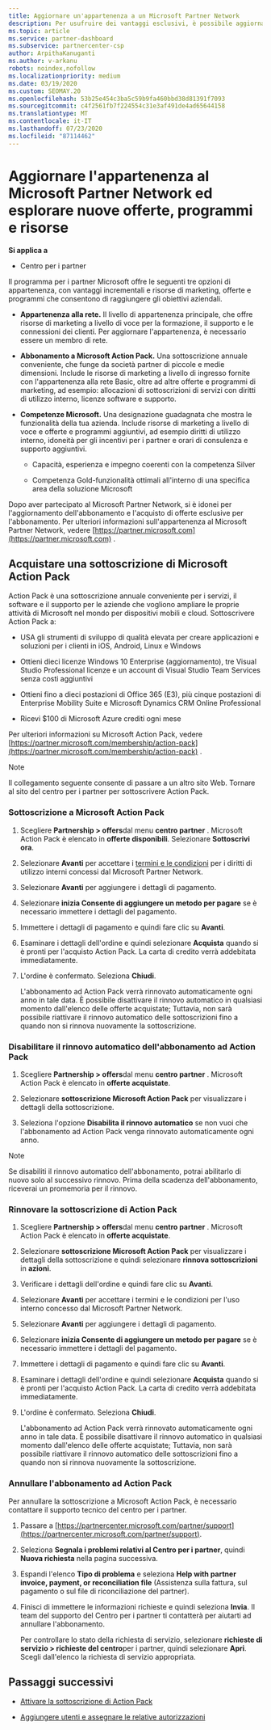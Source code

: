 ```yaml
---
title: Aggiornare un'appartenenza a un Microsoft Partner Network
description: Per usufruire dei vantaggi esclusivi, è possibile aggiornare l'appartenenza a MPN a un'appartenenza a Microsoft Action Pack sottoscrizione o a competenze Microsoft.
ms.topic: article
ms.service: partner-dashboard
ms.subservice: partnercenter-csp
author: ArpithaKanuganti
ms.author: v-arkanu
robots: noindex,nofollow
ms.localizationpriority: medium
ms.date: 03/19/2020
ms.custom: SEOMAY.20
ms.openlocfilehash: 53b25e454c3ba5c59b9fa460bbd38d81391f7093
ms.sourcegitcommit: c4f2561fb7f224554c31e3af491de4ad65644158
ms.translationtype: MT
ms.contentlocale: it-IT
ms.lasthandoff: 07/23/2020
ms.locfileid: "87114462"
---
```

# <a name="upgrade-your-microsoft-partner-network-membership-and-explore-new-offers-programs-and-resources"></a>Aggiornare l'appartenenza al Microsoft Partner Network ed esplorare nuove offerte, programmi e risorse

**Si applica a**

- Centro per i partner

Il programma per i partner Microsoft offre le seguenti tre opzioni di appartenenza, con vantaggi incrementali e risorse di marketing, offerte e programmi che consentono di raggiungere gli obiettivi aziendali.

- **Appartenenza alla rete.** Il livello di appartenenza principale, che offre risorse di marketing a livello di voce per la formazione, il supporto e le connessioni dei clienti. Per aggiornare l'appartenenza, è necessario essere un membro di rete.

- **Abbonamento a Microsoft Action Pack.** Una sottoscrizione annuale conveniente, che funge da società partner di piccole e medie dimensioni. Include le risorse di marketing a livello di ingresso fornite con l'appartenenza alla rete Basic, oltre ad altre offerte e programmi di marketing, ad esempio: allocazioni di sottoscrizioni di servizi con diritti di utilizzo interno, licenze software e supporto.

- **Competenze Microsoft.** Una designazione guadagnata che mostra le funzionalità della tua azienda. Include risorse di marketing a livello di voce e offerte e programmi aggiuntivi, ad esempio diritti di utilizzo interno, idoneità per gli incentivi per i partner e orari di consulenza e supporto aggiuntivi.

  - Capacità, esperienza e impegno coerenti con la competenza Silver

  - Competenza Gold-funzionalità ottimali all'interno di una specifica area della soluzione Microsoft

Dopo aver partecipato al Microsoft Partner Network, si è idonei per l'aggiornamento dell'abbonamento e l'acquisto di offerte esclusive per l'abbonamento. Per ulteriori informazioni sull'appartenenza al Microsoft Partner Network, vedere [https://partner.microsoft.com](https://partner.microsoft.com) .

## <a name="purchase-a-microsoft-action-pack-subscription"></a>Acquistare una sottoscrizione di Microsoft Action Pack

Action Pack è una sottoscrizione annuale conveniente per i servizi, il software e il supporto per le aziende che vogliono ampliare le proprie attività di Microsoft nel mondo per dispositivi mobili e cloud. Sottoscrivere Action Pack a:

- USA gli strumenti di sviluppo di qualità elevata per creare applicazioni e soluzioni per i clienti in iOS, Android, Linux e Windows

- Ottieni dieci licenze Windows 10 Enterprise (aggiornamento), tre Visual Studio Professional licenze e un account di Visual Studio Team Services senza costi aggiuntivi

- Ottieni fino a dieci postazioni di Office 365 (E3), più cinque postazioni di Enterprise Mobility Suite e Microsoft Dynamics CRM Online Professional

- Ricevi $100 di Microsoft Azure crediti ogni mese

Per ulteriori informazioni su Microsoft Action Pack, vedere [https://partner.microsoft.com/membership/action-pack](https://partner.microsoft.com/membership/action-pack) .

> [!NOTE]  
> Il collegamento seguente consente di passare a un altro sito Web. Tornare al sito del centro per i partner per sottoscrivere Action Pack.

### <a name="subscribe-to-microsoft-action-pack"></a>Sottoscrizione a Microsoft Action Pack

1. Scegliere **Partnership > offers**dal menu **centro partner** . Microsoft Action Pack è elencato in **offerte disponibili**. Selezionare **Sottoscrivi ora**.

2. Selezionare **Avanti** per accettare i [termini e le condizioni](https://go.microsoft.com/fwlink/?linkid=842232) per i diritti di utilizzo interni concessi dal Microsoft Partner Network.  

3. Selezionare **Avanti** per aggiungere i dettagli di pagamento.

4. Selezionare **inizia Consente di aggiungere un metodo per pagare** se è necessario immettere i dettagli del pagamento.

5. Immettere i dettagli di pagamento e quindi fare clic su **Avanti**.

6. Esaminare i dettagli dell'ordine e quindi selezionare **Acquista** quando si è pronti per l'acquisto Action Pack. La carta di credito verrà addebitata immediatamente.

7. L'ordine è confermato. Seleziona **Chiudi**.

   L'abbonamento ad Action Pack verrà rinnovato automaticamente ogni anno in tale data. È possibile disattivare il rinnovo automatico in qualsiasi momento dall'elenco delle offerte acquistate; Tuttavia, non sarà possibile riattivare il rinnovo automatico delle sottoscrizioni fino a quando non si rinnova nuovamente la sottoscrizione.

### <a name="turn-off-automatic-action-pack-subscription-renewal"></a>Disabilitare il rinnovo automatico dell'abbonamento ad Action Pack

1. Scegliere **Partnership > offers**dal menu **centro partner** . Microsoft Action Pack è elencato in **offerte acquistate**.

2. Selezionare **sottoscrizione Microsoft Action Pack** per visualizzare i dettagli della sottoscrizione.

3. Seleziona l'opzione **Disabilita il rinnovo automatico** se non vuoi che l'abbonamento ad Action Pack venga rinnovato automaticamente ogni anno.

> [!NOTE]  
> Se disabiliti il rinnovo automatico dell'abbonamento, potrai abilitarlo di nuovo solo al successivo rinnovo. Prima della scadenza dell'abbonamento, riceverai un promemoria per il rinnovo.

### <a name="renew-your-action-pack-subscription"></a>Rinnovare la sottoscrizione di Action Pack

1. Scegliere **Partnership > offers**dal menu **centro partner** . Microsoft Action Pack è elencato in **offerte acquistate**.

2. Selezionare **sottoscrizione Microsoft Action Pack** per visualizzare i dettagli della sottoscrizione e quindi selezionare **rinnova sottoscrizioni** in **azioni**.  

3. Verificare i dettagli dell'ordine e quindi fare clic su **Avanti**.

4. Selezionare **Avanti** per accettare i termini e le condizioni per l'uso interno concesso dal Microsoft Partner Network.  

5. Selezionare **Avanti** per aggiungere i dettagli di pagamento.

6. Selezionare **inizia Consente di aggiungere un metodo per pagare** se è necessario immettere i dettagli del pagamento.

7. Immettere i dettagli di pagamento e quindi fare clic su **Avanti**.

8. Esaminare i dettagli dell'ordine e quindi selezionare **Acquista** quando si è pronti per l'acquisto Action Pack. La carta di credito verrà addebitata immediatamente.

9. L'ordine è confermato. Seleziona **Chiudi**.

   L'abbonamento ad Action Pack verrà rinnovato automaticamente ogni anno in tale data. È possibile disattivare il rinnovo automatico in qualsiasi momento dall'elenco delle offerte acquistate; Tuttavia, non sarà possibile riattivare il rinnovo automatico delle sottoscrizioni fino a quando non si rinnova nuovamente la sottoscrizione.

### <a name="cancel-your-action-pack-subscription"></a>Annullare l'abbonamento ad Action Pack

Per annullare la sottoscrizione a Microsoft Action Pack, è necessario contattare il supporto tecnico del centro per i partner.

1. Passare a [https://partnercenter.microsoft.com/partner/support](https://partnercenter.microsoft.com/partner/support).

2. Seleziona **Segnala i problemi relativi al Centro per i partner**, quindi **Nuova richiesta** nella pagina successiva.

3. Espandi l'elenco **Tipo di problema** e seleziona **Help with partner invoice, payment, or reconciliation file** (Assistenza sulla fattura, sul pagamento o sul file di riconciliazione del partner).

4. Finisci di immettere le informazioni richieste e quindi seleziona **Invia**. Il team del supporto del Centro per i partner ti contatterà per aiutarti ad annullare l'abbonamento.

   Per controllare lo stato della richiesta di servizio, selezionare **richieste di servizio > richieste del centro**per i partner, quindi selezionare **Apri**. Scegli dall'elenco la richiesta di servizio appropriata.  

## <a name="next-steps"></a>Passaggi successivi

- [Attivare la sottoscrizione di Action Pack](manage-your-partner-network-benefits.md)

- [Aggiungere utenti e assegnare le relative autorizzazioni](create-user-accounts-and-set-permissions.md)
